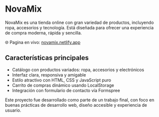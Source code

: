 # NovaMix

NovaMix es una tienda online con gran variedad de productos, incluyendo ropa, accesorios y tecnología. Está diseñada para ofrecer una experiencia de compra moderna, rápida y sencilla.

🌐 Pagina en vivo: [novamix.netlify.app](https://novamix.netlify.app/)

## Características principales

- Catálogo con productos variados: ropa, accesorios y electrónicos
- Interfaz clara, responsiva y amigable
- Estilo atractivo con HTML, CSS y JavaScript puro
- Carrito de compras dinámico usando LocalStorage
- Integración con formulario de contacto vía Formspree

Este proyecto fue desarrollado como parte de un trabajo final, con foco en buenas prácticas de desarrollo web, diseño accesible y experiencia de usuario.

